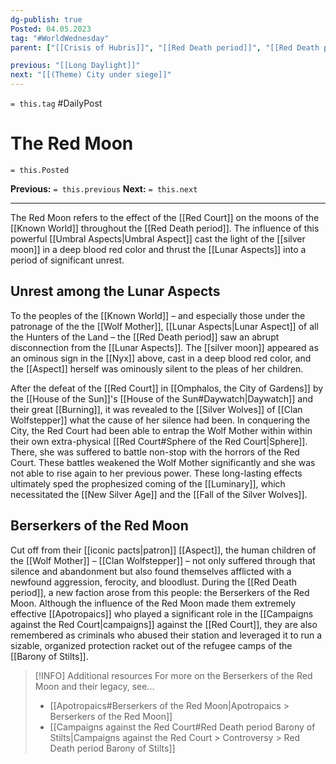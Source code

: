 ```yaml
---
dg-publish: true
Posted: 04.05.2023
tag: "#WorldWednesday"
parent: ["[[Crisis of Hubris]]", "[[Red Death period]]", "[[Red Death period City of Gardens]]"]

previous: "[[Long Daylight]]"
next: "[[(Theme) City under siege]]"
---
```

`= this.tag` #DailyPost 
# The Red Moon
`= this.Posted`

**Previous:** `= this.previous`
**Next:** `= this.next`

---

The Red Moon refers to the effect of the [[Red Court]] on the moons of the [[Known World]] throughout the [[Red Death period]]. The influence of this powerful [[Umbral Aspects|Umbral Aspect]] cast the light of the [[silver moon]] in a deep blood red color and thrust the [[Lunar Aspects]] into a period of significant unrest.

## Unrest among the Lunar Aspects

To the peoples of the [[Known World]] – and especially those under the patronage of the the [[Wolf Mother]], [[Lunar Aspects|Lunar Aspect]] of all the Hunters of the Land – the [[Red Death period]] saw an abrupt disconnection from the [[Lunar Aspects]]. The [[silver moon]] appeared as an ominous sign in the [[Nyx]] above, cast in a deep blood red color, and the [[Aspect]] herself was ominously silent to the pleas of her children.

After the defeat of the [[Red Court]] in [[Omphalos, the City of Gardens]] by the [[House of the Sun]]'s [[House of the Sun#Daywatch|Daywatch]] and their great [[Burning]], it was revealed to the [[Silver Wolves]] of [[Clan Wolfstepper]] what the cause of her silence had been. In conquering the City, the Red Court had been able to entrap the Wolf Mother within within their own extra-physical [[Red Court#Sphere of the Red Court|Sphere]]. There, she was suffered to battle non-stop with the horrors of the Red Court. These battles weakened the Wolf Mother significantly and she was not able to rise again to her previous power. These long-lasting effects ultimately sped the prophesized coming of the [[Luminary]], which necessitated the [[New Silver Age]] and the [[Fall of the Silver Wolves]].

## Berserkers of the Red Moon

Cut off from their [[iconic pacts|patron]] [[Aspect]], the human children of the [[Wolf Mother]] – [[Clan Wolfstepper]] – not only suffered through that silence and abandonment but also found themselves afflicted with a newfound aggression, ferocity, and bloodlust. During the [[Red Death period]], a new faction arose from this people: the Berserkers of the Red Moon. Although the influence of the Red Moon made them extremely effective [[Apotropaics]] who played a significant role in the [[Campaigns against the Red Court|campaigns]] against the [[Red Court]], they are also remembered as criminals who abused their station and leveraged it to run a sizable, organized protection racket out of the refugee camps of the [[Barony of Stilts]]. 

> [!INFO] Additional resources
> For more on the Berserkers of the Red Moon and their legacy, see...
> - [[Apotropaics#Berserkers of the Red Moon|Apotropaics > Berserkers of the Red Moon]]
> - [[Campaigns against the Red Court#Red Death period Barony of Stilts|Campaigns against the Red Court > Controversy > Red Death period Barony of Stilts]]